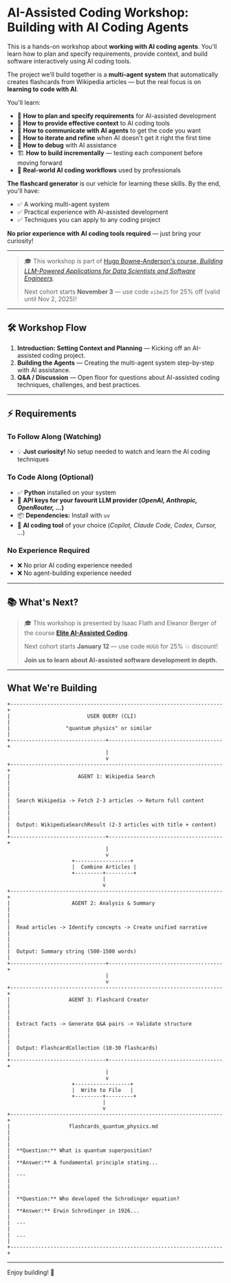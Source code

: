 # AI-Assisted Coding Workshop: Building with AI Coding Agents

This is a hands-on workshop about **working with AI coding agents**. You'll learn how to plan and specify requirements, provide context, and build software interactively using AI coding tools.

The project we'll build together is a **multi-agent system** that automatically creates flashcards from Wikipedia articles — but the real focus is on **learning to code with AI**.

You'll learn:
- 🎯 **How to plan and specify requirements** for AI-assisted development
- 📝 **How to provide effective context** to AI coding tools
- 💬 **How to communicate with AI agents** to get the code you want
- 🔄 **How to iterate and refine** when AI doesn't get it right the first time
- 🐛 **How to debug** with AI assistance
- 🏗️ **How to build incrementally** — testing each component before moving forward
- 🤖 **Real-world AI coding workflows** used by professionals

**The flashcard generator** is our vehicle for learning these skills. By the end, you'll have:
- ✅ A working multi-agent system
- ✅ Practical experience with AI-assisted development
- ✅ Techniques you can apply to any coding project

**No prior experience with AI coding tools required** — just bring your curiosity!

---

> 🎓 This workshop is part of [Hugo Bowne-Anderson's course, *Building LLM-Powered Applications for Data Scientists and Software Engineers*](https://maven.com/hugo-stefan/building-ai-apps-ds-and-swe-from-first-principles?promoCode=vibe25).
>
> Next cohort starts **November 3** — use code `vibe25` for 25% off (valid until Nov 2, 2025)!

---

## 🛠 Workshop Flow

1. **Introduction: Setting Context and Planning** — Kicking off an AI-assisted coding project.
2. **Building the Agents** — Creating the multi-agent system step-by-step with AI assistance.
3. **Q&A / Discussion** — Open floor for questions about AI-assisted coding techniques, challenges, and best practices.

---

## ⚡ Requirements

### To Follow Along (Watching)
- 💡 **Just curiosity!** No setup needed to watch and learn the AI coding techniques

### To Code Along (Optional)
- ✅ **Python** installed on your system
- 🔑 **API keys for your favourit LLM provider (_OpenAI, Anthropic, OpenRouter, ..._)**
- 📦 **Dependencies:** Install with `uv`
- 🤖 **AI coding tool** of your choice (_Copilot, Claude Code, Codex, Cursor, ..._)

### No Experience Required
- ❌ No prior AI coding experience needed
- ❌ No agent-building experience needed

---

## 📚 What's Next?

> 🎓 This workshop is presented by Isaac Flath and Eleanor Berger of the course **[Elite AI-Assisted Coding](https://maven.com/kentro/context-engineering-for-coding?promoCode=HUGO)**.
>
> Next cohort starts **January 12** — use code `HUGO` for 25% 💥 discount!
>
> **Join us to learn about AI-assisted software development in depth.**

---

## What We're Building

```
+---------------------------------------------------------------------+
|                         USER QUERY (CLI)                            |
|                  "quantum physics" or similar                       |
+-------------------------------+-------------------------------------+
                                |
                                v
+---------------------------------------------------------------------+
|                      AGENT 1: Wikipedia Search                      |
|                                                                     |
|  Search Wikipedia -> Fetch 2-3 articles -> Return full content      |
|                                                                     |
|  Output: WikipediaSearchResult (2-3 articles with title + content)  |
+-------------------------------+-------------------------------------+
                                |
                                v
                     +------------------+
                     |  Combine Articles |
                     +---------+---------+
                               |
                               v
+---------------------------------------------------------------------+
|                    AGENT 2: Analysis & Summary                      |
|                                                                     |
|  Read articles -> Identify concepts -> Create unified narrative     |
|                                                                     |
|  Output: Summary string (500-1500 words)                            |
+-------------------------------+-------------------------------------+
                                |
                                v
+---------------------------------------------------------------------+
|                   AGENT 3: Flashcard Creator                        |
|                                                                     |
|  Extract facts -> Generate Q&A pairs -> Validate structure          |
|                                                                     |
|  Output: FlashcardCollection (10-30 flashcards)                     |
+-------------------------------+-------------------------------------+
                                |
                                v
                     +------------------+
                     |  Write to File   |
                     +---------+---------+
                               |
                               v
+---------------------------------------------------------------------+
|                   flashcards_quantum_physics.md                     |
|                                                                     |
|  **Question:** What is quantum superposition?                       |
|  **Answer:** A fundamental principle stating...                     |
|  ---                                                                |
|                                                                     |
|  **Question:** Who developed the Schrodinger equation?              |
|  **Answer:** Erwin Schrodinger in 1926...                           |
|  ---                                                                |
|  ...                                                                |
+---------------------------------------------------------------------+
```

---

Enjoy building! 🚀
